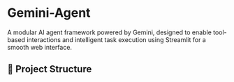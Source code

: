 # Gemini-Agent

A modular AI agent framework powered by Gemini, designed to enable tool-based interactions and intelligent task execution using Streamlit for a smooth web interface.

## 📁 Project Structure

